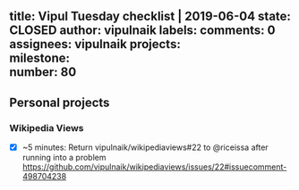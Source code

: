 title:	Vipul Tuesday checklist | 2019-06-04
state:	CLOSED
author:	vipulnaik
labels:	
comments:	0
assignees:	vipulnaik
projects:	
milestone:	
number:	80
--
## Personal projects

### Wikipedia Views

- [x] ~5 minutes: Return vipulnaik/wikipediaviews#22 to @riceissa after running into a problem https://github.com/vipulnaik/wikipediaviews/issues/22#issuecomment-498704238 

